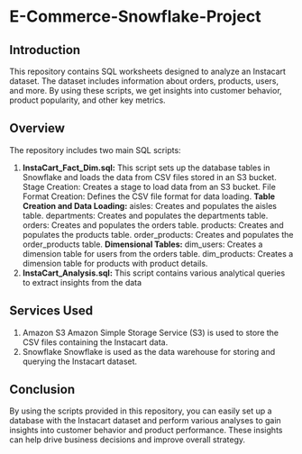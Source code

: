 # E-Commerce-Snowflake-Project

## Introduction
This repository contains SQL worksheets designed to analyze an Instacart dataset. The dataset includes information about orders, products, users, and more. By using these scripts, we get insights into customer behavior, product popularity, and other key metrics.

## Overview

The repository includes two main SQL scripts:

1. **InstaCart_Fact_Dim.sql:** This script sets up the database tables in Snowflake and loads the data from CSV files stored in an S3 bucket.
Stage Creation: Creates a stage to load data from an S3 bucket.
File Format Creation: Defines the CSV file format for data loading.
**Table Creation and Data Loading:**
aisles: Creates and populates the aisles table.
departments: Creates and populates the departments table.
orders: Creates and populates the orders table.
products: Creates and populates the products table.
order_products: Creates and populates the order_products table.
**Dimensional Tables:**
dim_users: Creates a dimension table for users from the orders table.
dim_products: Creates a dimension table for products with product details.
2. **InstaCart_Analysis.sql:** This script contains various analytical queries to extract insights from the data

## Services Used
1. Amazon S3
Amazon Simple Storage Service (S3) is used to store the CSV files containing the Instacart data.
2. Snowflake
Snowflake is used as the data warehouse for storing and querying the Instacart dataset.

## Conclusion
By using the scripts provided in this repository, you can easily set up a database with the Instacart dataset and perform various analyses to gain insights into customer behavior and product performance. These insights can help drive business decisions and improve overall strategy.


